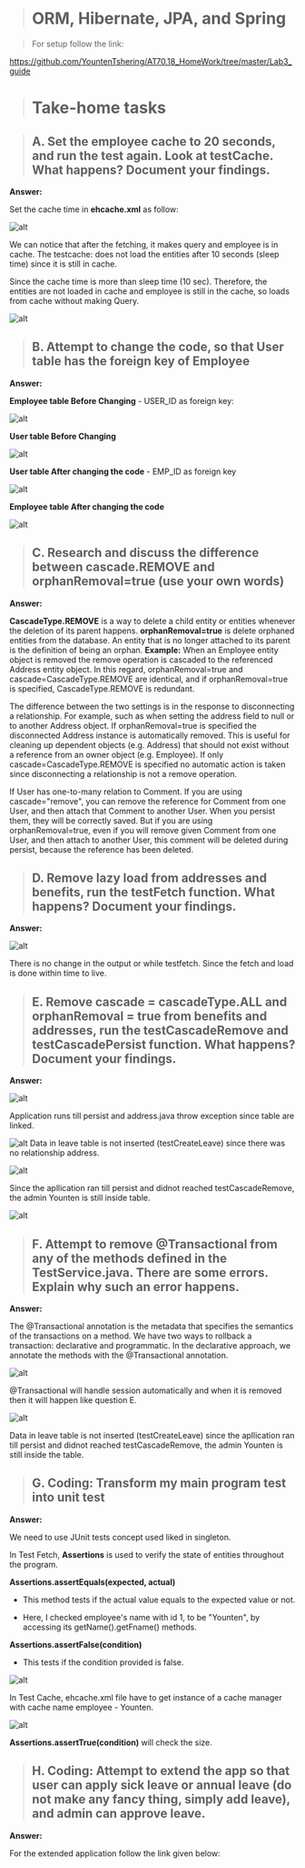 ># ORM, Hibernate, JPA, and Spring

> For setup follow the link:

https://github.com/YountenTshering/AT70.18_HomeWork/tree/master/Lab3_guide

># Take-home tasks

>## A. Set the employee cache to **20 seconds**, and run the test again.  Look at testCache.  What happens?  Document your findings.
**Answer:**

Set the cache time in **ehcache.xml** as follow:

![alt](ORM/image/6.PNG)

We can notice that after the fetching, it makes query and employee is in cache.
The testcache: does not load the entities after 10 seconds (sleep time) since it is still in cache.

Since the cache time is more than sleep time (10 sec). Therefore, the entities are not loaded in cache and employee is still in the cache, so loads from cache without making Query.

![alt](ORM/image/7.PNG)

>## B. Attempt to change the code, so that User table has the **foreign key** of Employee
**Answer:**

**Employee table Before Changing** - USER_ID as foreign key:

![alt](ORM/image/10.PNG)

**User table Before Changing**

![alt](ORM/image/11.PNG)


**User table After changing the code** - EMP_ID as foreign key

![alt](ORM/image/13.PNG)

**Employee table After changing the code**

![alt](ORM/image/12.PNG)

>## C. Research and discuss the difference between **cascade.REMOVE and orphanRemoval=true** (use your own words)
**Answer:**

**CascadeType.REMOVE** is a way to delete a child entity or entities whenever the deletion of its parent happens.
**orphanRemoval=true** is delete orphaned entities from the database. An entity that is no longer attached to its parent is the definition of being an orphan.
**Example:**
When an Employee entity object is removed the remove operation is cascaded to the referenced Address entity object. In this regard, orphanRemoval=true and cascade=CascadeType.REMOVE are identical, and if orphanRemoval=true is specified, CascadeType.REMOVE is redundant. 

The difference between the two settings is in the response to disconnecting a relationship. For example, such as when setting the address field to null or to another Address object. If orphanRemoval=true is specified the disconnected Address instance is automatically removed. This is useful for cleaning up dependent objects (e.g. Address) that should not exist without a
reference from an owner object (e.g. Employee). If only cascade=CascadeType.REMOVE is specified no automatic action is taken since disconnecting a relationship is not a remove operation.

If User has one-to-many relation to Comment. If you are using cascade="remove", you can remove the reference for Comment from one User, and then attach that Comment to another User. When you persist them, they will be correctly saved. But if you are using orphanRemoval=true, even if you will remove given Comment from one User, and then attach to another User, this comment will be deleted during persist, because the reference has been deleted.

>## D. **Remove lazy load** from addresses and benefits, run the testFetch function. What happens?  Document your findings.
**Answer:**

![alt](ORM/image/1.PNG)

There is no change in the output or while testfetch. Since the fetch and load is done within time to live.

>## E. **Remove cascade = cascadeType.ALL and orphanRemoval = true from benefits and addresses**, run the testCascadeRemove and testCascadePersist function.  What happens?  Document your findings.
**Answer:**

![alt](ORM/image/2.PNG)

Application runs till persist and address.java throw exception since table are linked.

![alt](ORM/image/3.PNG)
Data in leave table is not inserted (testCreateLeave) since there was no relationship address.

![alt](ORM/image/4.PNG)

Since the apllication ran till persist and didnot reached testCascadeRemove, the admin Younten is still inside table.

![alt](ORM/image/5.PNG)


>## F. **Attempt to remove @Transactional** from any of the methods defined in the TestService.java.  There are some errors.  Explain why such an error happens.
**Answer:**

The @Transactional annotation is the metadata that specifies the semantics of the transactions on a method. We have two ways to rollback a transaction: declarative and programmatic. In the declarative approach, we annotate the methods with the @Transactional annotation.

![alt](ORM/image/14.PNG)

@Transactional will handle session automatically and when it is removed then it will happen like question E.

![alt](ORM/image/15.PNG)

Data in leave table is not inserted (testCreateLeave) since the apllication ran till persist and didnot reached testCascadeRemove, the admin Younten is still inside the table.

>## G. Coding: **Transform** my main program test into unit test
**Answer:**

We need to use JUnit tests concept used liked in singleton.

In Test Fetch, **Assertions** is used to verify the state of entities throughout the program.

**Assertions.assertEquals(expected, actual)**

- This method tests if the actual value equals to the expected value or not.

- Here, I checked employee's name with id 1, to be "Younten", by accessing its getName().getFname() methods.

**Assertions.assertFalse(condition)**

- This tests if the condition provided is false.

![alt](ORM/image/20.PNG)

In Test Cache, ehcache.xml file have to get instance of a cache manager with cache name employee - Younten.

![alt](ORM/image/22.PNG)


**Assertions.assertTrue(condition)** will check the size.

>## H. Coding: Attempt to extend the app so that user can apply sick leave or annual leave (do not make any fancy thing, simply add leave), and admin can approve leave.
**Answer:**

For the extended application follow the link given below:



